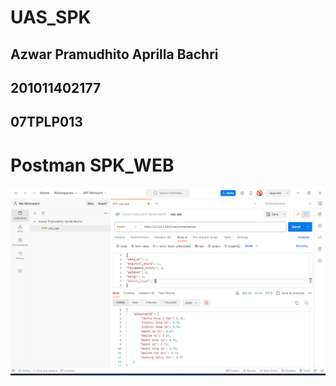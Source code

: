 # UAS_SPK
## Azwar Pramudhito Aprilla Bachri
## 201011402177
## 07TPLP013

# Postman SPK_WEB

<img src='postman spk_web.png' alt='postman spk_web'/>
